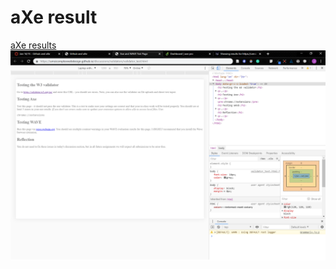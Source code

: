 # aXe result
[aXe results](jhenrichumich.github.io/discussions/validators/joe_henrichs_axe-results.png)
![aXe results](/joe_henrichs_axe-results.png)
